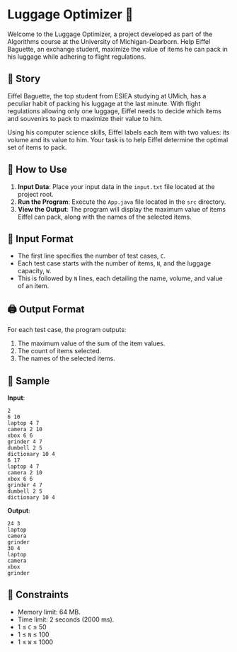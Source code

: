 # Luggage Optimizer 🧳

Welcome to the Luggage Optimizer, a project developed as part of the Algorithms course at the University of Michigan-Dearborn. Help Eiffel Baguette, an exchange student, maximize the value of items he can pack in his luggage while adhering to flight regulations.

## 📖 Story

Eiffel Baguette, the top student from ESIEA studying at UMich, has a peculiar habit of packing his luggage at the last minute. With flight regulations allowing only one luggage, Eiffel needs to decide which items and souvenirs to pack to maximize their value to him.

Using his computer science skills, Eiffel labels each item with two values: its volume and its value to him. Your task is to help Eiffel determine the optimal set of items to pack.

## 📄 How to Use

1. **Input Data**: Place your input data in the `input.txt` file located at the project root.
2. **Run the Program**: Execute the `App.java` file located in the `src` directory.
3. **View the Output**: The program will display the maximum value of items Eiffel can pack, along with the names of the selected items.

## 📜 Input Format

- The first line specifies the number of test cases, `C`.
- Each test case starts with the number of items, `N`, and the luggage capacity, `W`.
- This is followed by `N` lines, each detailing the name, volume, and value of an item.

## 🖨️ Output Format

For each test case, the program outputs:

1. The maximum value of the sum of the item values.
2. The count of items selected.
3. The names of the selected items.

## 🚀 Sample

**Input**:
```
2
6 10
laptop 4 7
camera 2 10
xbox 6 6
grinder 4 7
dumbell 2 5
dictionary 10 4
6 17
laptop 4 7
camera 2 10
xbox 6 6
grinder 4 7
dumbell 2 5
dictionary 10 4
```

**Output**:
```
24 3
laptop
camera
grinder
30 4
laptop
camera
xbox
grinder
```


## 📏 Constraints

- Memory limit: 64 MB.
- Time limit: 2 seconds (2000 ms).
- 1 ≤ `C` ≤ 50
- 1 ≤ `N` ≤ 100
- 1 ≤ `W` ≤ 1000
